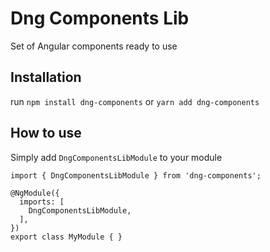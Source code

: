 # Dng Components Lib

Set of Angular components ready to use

## Installation

run `npm install dng-components` or `yarn add dng-components`

## How to use

Simply add `DngComponentsLibModule` to your module

```
import { DngComponentsLibModule } from 'dng-components';

@NgModule({
  imports: [
    DngComponentsLibModule,
  ],
})
export class MyModule { }
```